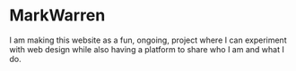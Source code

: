 # MarkWarren

I am making this website as a fun, ongoing, project where I can experiment with web design while also having a platform to share who I am and what I do.
